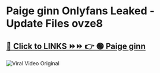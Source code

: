 
 # Paige ginn Onlyfans Leaked - Update Files ovze8

## <h2><a href="https://clipsfans.com/Paige_ginn&ref=git">🔗 Click to LINKS ⏩⏩ 👉 🟢 Paige ginn </a></h2>

<a href="https://clipsfans.com/Paige_ginn&ref=git" rel="nofollow" data-target="animated-image.originalLink"><img src="https://i.ibb.co.com/xMMVF88/686577567.gif" alt="Viral Video Original" style="max-width: 100%; display: inline-block;" data-target="animated-image.originalImage"></a>

